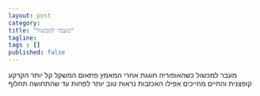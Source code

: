 ```yaml
---
layout: post 
category: 
title: "מעבר למכשול"
tagline: 
tags : [] 
published: false
---
```

מעבר למכשול
כשהאופוריה חוגגת
אחרי המאמץ
פתאום המשקל קל יותר
הקרקע קופצנית
והחיים מחייכים
אפילו האכזבות נראות טוב יותר
לפחות עד שהתחושה תחלוף